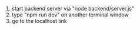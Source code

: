 1. start backend server via "node backend/server.js"
2. type "npm run dev" on another terminal window
3. go to the localhost link
